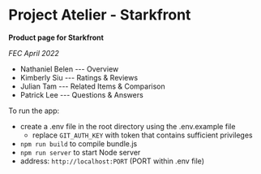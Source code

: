 # Project Atelier - Starkfront

**Product page for Starkfront**

*FEC April 2022*

- Nathaniel Belen --- Overview 
- Kimberly Siu --- Ratings & Reviews
- Julian Tam --- Related Items & Comparison
- Patrick Lee --- Questions & Answers

To run the app:
- create a .env file in the root directory using the .env.example file
  - replace `GIT_AUTH_KEY` with token that contains sufficient privileges
- `npm run build` to compile bundle.js
- `npm run server` to start Node server
- address: `http://localhost:PORT` (PORT within .env file)
